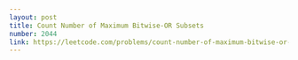 ```yaml
---
layout: post
title: Count Number of Maximum Bitwise-OR Subsets
number: 2044
link: https://leetcode.com/problems/count-number-of-maximum-bitwise-or-subsets
---
```

